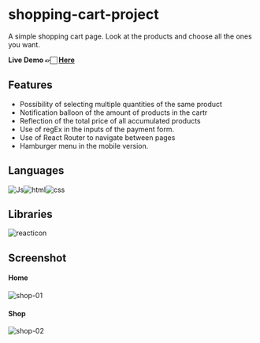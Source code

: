 # shopping-cart-project

A simple shopping cart page. Look at the products and choose all the ones you want.

<b>Live Demo 👉🏻 <a href='https://auseta.github.io/shopping-cart-project/' >Here</a></b>

<h2>Features</h2>

<ul>
  <li>Possibility of selecting multiple quantities of the same product</li>
  <li>Notification balloon of the amount of products in the cartr</li>
  <li>Reflection of the total price of all accumulated products</li>
  <li>Use of regEx in the inputs of the payment form.</li>
  <li>Use of React Router to navigate between pages</li>
  <li>Hamburger menu in the mobile version.</li>
</ul>

<h2>Languages</h2>

![Js](https://user-images.githubusercontent.com/89555954/209575699-e4cef2bb-82b0-4940-af3c-8dcba065bea7.png)![html](https://user-images.githubusercontent.com/89555954/209575751-b5fd3263-7175-4115-b2d2-fd8b077156bb.png)![css](https://user-images.githubusercontent.com/89555954/209575831-235980a4-c906-40cc-9c78-e5e9390d50ef.png)

<h2>Libraries</h2>

![reacticon](https://user-images.githubusercontent.com/89555954/209575594-90c62563-290f-48f7-ad3e-d8dd2b9b59aa.png)

<h2>Screenshot</h2>

<h4>Home</h4>

![shop-01](https://user-images.githubusercontent.com/89555954/212594479-25f6aeab-3b80-4df5-85ba-51bb7993047f.jpg)

<h4>Shop</h4>

![shop-02](https://user-images.githubusercontent.com/89555954/212594755-bae41de5-0931-49dc-bb82-73b6ef66dd79.jpg)
